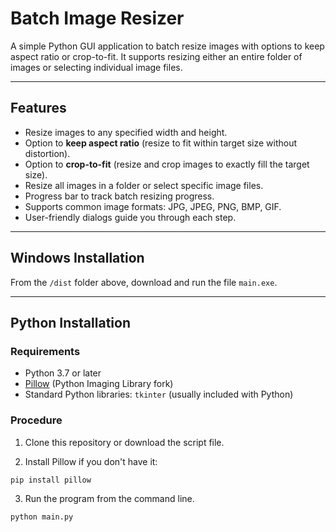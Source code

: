 # Batch Image Resizer

A simple Python GUI application to batch resize images with options to keep aspect ratio or crop-to-fit. It supports resizing either an entire folder of images or selecting individual image files.

---

## Features

- Resize images to any specified width and height.
- Option to **keep aspect ratio** (resize to fit within target size without distortion).
- Option to **crop-to-fit** (resize and crop images to exactly fill the target size).
- Resize all images in a folder or select specific image files.
- Progress bar to track batch resizing progress.
- Supports common image formats: JPG, JPEG, PNG, BMP, GIF.
- User-friendly dialogs guide you through each step.

---

## Windows Installation

From the `/dist` folder above, download and run the file `main.exe`.

---

## Python Installation

### Requirements

- Python 3.7 or later
- [Pillow](https://python-pillow.org/) (Python Imaging Library fork)
- Standard Python libraries: `tkinter` (usually included with Python)

### Procedure

1. Clone this repository or download the script file.

2. Install Pillow if you don't have it:

```bash
pip install pillow
```

3. Run the program from the command line.

```bash
python main.py
```
